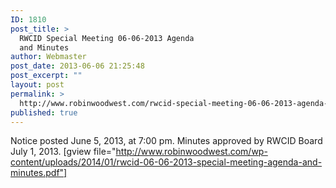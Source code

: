 ```yaml
---
ID: 1810
post_title: >
  RWCID Special Meeting 06-06-2013 Agenda
  and Minutes
author: Webmaster
post_date: 2013-06-06 21:25:48
post_excerpt: ""
layout: post
permalink: >
  http://www.robinwoodwest.com/rwcid-special-meeting-06-06-2013-agenda-and-minutes/
published: true
---
```

Notice posted June 5, 2013, at 7:00 pm.
Minutes approved by RWCID Board July 1, 2013.
[gview file="http://www.robinwoodwest.com/wp-content/uploads/2014/01/rwcid-06-06-2013-special-meeting-agenda-and-minutes.pdf"]